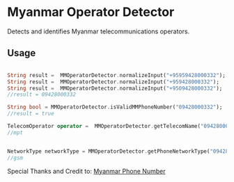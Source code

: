 # Myanmar Operator Detector

Detects and identifies Myanmar telecommunications operators.

## Usage


```dart

String result =  MMOperatorDetector.normalizeInput("+95959428000332");
String result =  MMOperatorDetector.normalizeInput("+959428000332");
String result =  MMOperatorDetector.normalizeInput("+9509428000332");
//result = 09428000332

String bool = MMOperatorDetector.isValidMMPhoneNumber("09428000332");
//result = true

TelecomOperator operator =  MMOperatorDetector.getTelecomName("09428000332");
//mpt


NetworkType networkType = MMOperatorDetector.getPhoneNetworkType("09428000332");
//gsm
```

Special Thanks and Credit to: [Myanmar Phone Number](https://github.com/kaungmyatlwin/myanmar-phonenumber)

